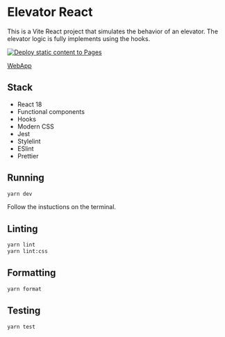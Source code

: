 # Elevator React

This is a Vite React project that simulates the behavior of an elevator.
The elevator logic is fully implements using the hooks.

[![Deploy static content to Pages](https://github.com/anyellezanatta/elevator-react/actions/workflows/github-pages.yml/badge.svg)](https://github.com/anyellezanatta/elevator-react/actions/workflows/github-pages.yml)

[WebApp](https://anyellezanatta.github.io/elevator-react)

## Stack

- React 18
- Functional components
- Hooks
- Modern CSS
- Jest
- Stylelint
- ESlint
- Prettier

## Running

```bash
yarn dev
```

Follow the instuctions on the terminal.

## Linting

```bash
yarn lint
yarn lint:css
```

## Formatting

```bash
yarn format
```

## Testing

```bash
yarn test
```
